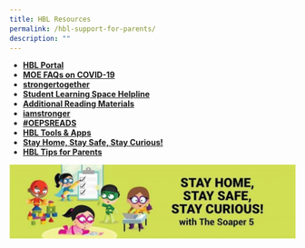 ```yaml
---
title: HBL Resources
permalink: /hbl-support-for-parents/
description: ""
---
```

<ul>
<li><a href="https://sites.google.com/view/oepshbl/home?pli=1&authuser=3"><strong>HBL Portal</strong></a></li>
<li><a href="https://www.moe.gov.sg/page%20not%20found?item=%2ffaqs-wuhan-coronavirus-infection&user=extranet%5cAnonymous&site=moe-website"><strong>MOE FAQs on COVID-19</strong></a></li>
<li><a href="https://www.flipsnack.com/operaestatepri/back-to-school_-school-website/full-view.html"><strong>strongertogether</strong></a></li>
<li><a href="/sls-helpline/"><strong>Student Learning Space Helpline</strong></a></li>
<li><a href="/additional-materials-during-hbl/"><strong>Additional Reading Materials</strong></a></li>
<li><a href="/i-am-stronger-school-programme/"><strong>iamstronger</strong></a></li>
<li><a href="/book-recommendations/"><strong>#OEPSREADS</strong></a></li>
<li><a href="/hbl-tools-apps/?fl_builder"><strong>HBL Tools &amp; Apps</strong></li>
<li><a href="/stay-home-stay-safe-and-stay-curious/"><strong>Stay Home, Stay Safe, Stay Curious!</strong></li>
<li><a href="/home-based-learning-tips-for-parents/?fl_builder"><strong>HBL Tips for Parents</strong></li>
</ul>
<img src="/images/hbl.jpg">